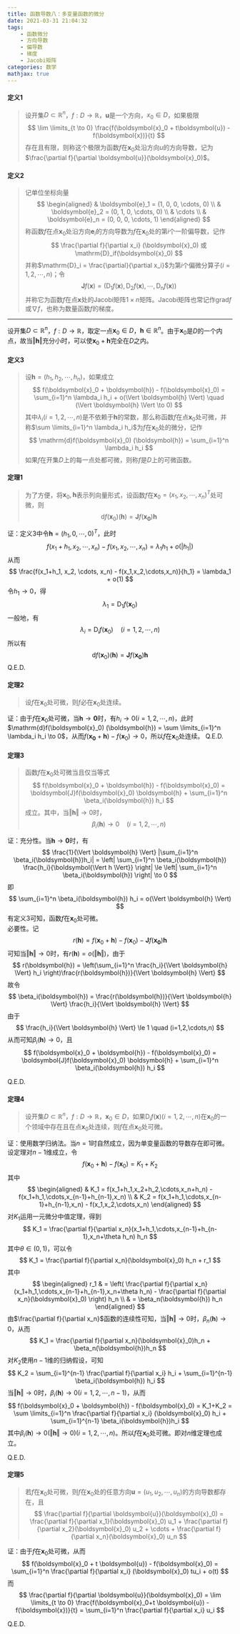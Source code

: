 ```yaml
---
title: 函数导数八：多变量函数的微分
date: 2021-03-31 21:04:32
tags:
    - 函数微分
    - 方向导数
    - 偏导数
    - 梯度
    - Jacobi矩阵
categories: 数学
mathjax: true
---
```


#### 定义1
> 设开集$D \subset \mathbb{R}^n$，$f: D \to \mathbb{R}$，$\boldsymbol{u}$是一个方向，$x_0 \in D$，如果极限
$$
    \lim \limits_{t \to 0} \frac{f(\boldsymbol{x}_0 + t\boldsymbol{u}) - f(\boldsymbol{x})}{t}
$$
存在且有限，则称这个极限为函数$f$在$\boldsymbol{x}_0$处沿方向$u$的方向导数，记为$\frac{\partial f}{\partial \boldsymbol{u}}(\boldsymbol{x}_0)$。

<!--more-->

#### 定义2
> 记单位坐标向量
$$
    \begin{aligned}
        & \boldsymbol{e}_1 = (1, 0, 0, \cdots, 0) \\
        & \boldsymbol{e}_2 = (0, 1, 0, \cdots, 0) \\
        & \cdots \\
        & \boldsymbol{e}_n = (0, 0, 0, \cdots, 1)
    \end{aligned}
$$
称函数$f$在点$\boldsymbol{x}_0$处沿方向$\boldsymbol{e}_i$的方向导数为$f$在$\boldsymbol{x}_0$处的第$i$个一阶偏导数，记作
$$
    \frac{\partial f}{\partial x_i} (\boldsymbol{x}_0) 或 \mathrm{D}_if(\boldsymbol{x}_0)
$$
并称$\mathrm{D}_i = \frac{\partial}{\partial x_i}$为第$i$个偏微分算子$(i=1,2,\cdots,n)$；令
$$
    \boldsymbol{J}f(\boldsymbol{x}) = (\mathrm{D_1}f(\boldsymbol{x}),\mathrm{D_2}f(\boldsymbol{x}),\cdots,\mathrm{D_n}f(\boldsymbol{x}))
$$
并称它为函数$f$在点$\boldsymbol{x}$处的Jacobi矩阵$1 \times n$矩阵。Jacobi矩阵也常记作$\mathrm{grad} f$或$\nabla f$，也称为数量函数$f$的梯度。


---
设开集$D \subset \mathbb{R}^n$，$f: D \to \mathbb{R}$，取定一点$\boldsymbol{x}_0 \in D$，$\boldsymbol{h} \in \mathbb{R}^n$。由于$\boldsymbol{x}_0$是$D$的一个内点，故当$\Vert \boldsymbol{h} \Vert$充分小时，可以使$\boldsymbol{x}_0+\boldsymbol{h}$完全在$D$之内。

#### 定义3
> 设$\boldsymbol{h}=(h_1,h_2,\cdots,h_n)$，如果成立
$$
    f(\boldsymbol{x}_0 + \boldsymbol{h}) - f(\boldsymbol{x}_0) = \sum_{i=1}^n \lambda_i h_i + o(\Vert \boldsymbol{h} \Vert) \quad (\Vert \boldsymbol{h} \Vert \to 0)
$$
其中$\lambda_i(i=1,2,\cdots,n)$是不依赖于$\boldsymbol{h}$的常数，那么称函数$f$在点$\boldsymbol{x}_0$处可微，并称$\sum \limits_{i=1}^n \lambda_i h_i$为$f$在$\boldsymbol{x}_0$处的微分，记作
$$
    \mathrm{d}f(\boldsymbol{x}_0) (\boldsymbol{h}) = \sum_{i=1}^n \lambda_i h_i
$$
如果$f$在开集$D$上的每一点处都可微，则称$f$是$D$上的可微函数。

#### 定理1
> 为了方便，将$\boldsymbol{x}_0,\boldsymbol{h}$表示列向量形式，设函数$f$在$\boldsymbol{x}_0 = (x_1,x_2,\cdots,x_n)^T$处可微，则
$$
    \mathrm{d}f(\boldsymbol{x}_0) (\boldsymbol{h}) = \boldsymbol{J}f(\boldsymbol{x_0}) \boldsymbol{h}
$$


证：定义3中令$\boldsymbol{h} = (h_1,0,\cdots, 0)^T$，此时
$$
    f(x_1+h_1, x_2, \cdots, x_n) - f(x_1,x_2,\cdots,x_n) = \lambda_1 h_1 + o(|h_1|)
$$
从而
$$
    \frac{f(x_1+h_1, x_2, \cdots, x_n) - f(x_1,x_2,\cdots,x_n)}{h_1} = \lambda_1 + o(1)
$$
令$h_1 \to 0$，得
$$
    \lambda_1 = \mathrm{D}_1f(\boldsymbol{x}_0)
$$
一般地，有
$$
    \lambda_i = \mathrm{D}_if(\boldsymbol{x}_0) \quad (i=1,2,\cdots,n)
$$
所以有
$$
    \mathrm{d}f(\boldsymbol{x}_0) (\boldsymbol{h}) = \boldsymbol{J}f(\boldsymbol{x_0}) \boldsymbol{h}
$$
Q.E.D.

#### 定理2
> 设$f$在$\boldsymbol{x}_0$处可微，则$f$必在$\boldsymbol{x}_0$处连续。

证：由于$f$在$\boldsymbol{x}_0$处可微，当$\boldsymbol{h} \to \boldsymbol{0}$时，有$h_i \to 0 (i=1,2,\cdots,n)$，此时$\mathrm{d}f(\boldsymbol{x}_0) (\boldsymbol{h}) = \sum \limits_{i=1}^n \lambda_i h_i \to 0$，从而$f(\boldsymbol{x_0} + \boldsymbol{h}) - f(\boldsymbol{x}_0) \to 0$，所以$f$在$\boldsymbol{x}_0$处连续。
Q.E.D.

#### 定理3
> 函数$f$在$\boldsymbol{x}_0$处可微当且仅当等式
$$
    f(\boldsymbol{x}_0 + \boldsymbol{h}) - f(\boldsymbol{x}_0) = \boldsymbol{J}f(\boldsymbol{x}_0) \boldsymbol{h} + \sum_{i=1}^n \beta_i(\boldsymbol{h}) h_i
$$
成立。其中，当$\Vert \boldsymbol{h} \Vert \to 0$时，
$$
    \beta_i(\boldsymbol{h}) \to 0 \quad (i=1,2,\cdots,n)
$$

证：充分性。当$\boldsymbol{h} \to \boldsymbol{0}$时，有
$$
    \frac{1}{\Vert \boldsymbol{h} \Vert} |\sum_{i=1}^n \beta_i(\boldsymbol{h})h_i| = \left| \sum_{i=1}^n \beta_i(\boldsymbol{h}) \frac{h_i}{\boldsymbol{\Vert h \Vert}} \right| \le \left| \sum_{i=1}^n \beta_i(\boldsymbol{h}) \right| \to 0
$$
即
$$
    \sum_{i=1}^n \beta_i(\boldsymbol{h}) h_i = o(\Vert \boldsymbol{h} \Vert)
$$
有定义3可知，函数$f$在$\boldsymbol{x}_0$处可微。 <br/>
必要性。记
$$
    r(\boldsymbol{h}) = f(\boldsymbol{x}_0 + \boldsymbol{h}) - f(\boldsymbol{x}_0) - \boldsymbol{J}f(\boldsymbol{x_0}) \boldsymbol{h}
$$
可知当$\Vert \boldsymbol{h} \Vert \to 0$时，有$r(\boldsymbol{h}) = o(\Vert \boldsymbol{h} \Vert)$，由于
$$
    r(\boldsymbol{h}) = \left(\sum_{i=1}^n \frac{h_i}{\Vert \boldsymbol{h} \Vert} h_i \right)\frac{r(\boldsymbol{h})}{\Vert \boldsymbol{h} \Vert}
$$
故令
$$
    \beta_i(\boldsymbol{h}) = \frac{r(\boldsymbol{h})}{\Vert \boldsymbol{h} \Vert} \frac{h_i}{\Vert \boldsymbol{h} \Vert}
$$
由于
$$
    \frac{h_i}{\Vert \boldsymbol{h} \Vert} \le 1 \quad (i=1,2,\cdots,n)
$$
从而可知$\beta_i(\boldsymbol{h}) \to 0$，且
$$
    f(\boldsymbol{x}_0 + \boldsymbol{h}) - f(\boldsymbol{x}_0) = \boldsymbol{J}f(\boldsymbol{x}_0) \boldsymbol{h} + \sum_{i=1}^n \beta_i(\boldsymbol{h}) h_i
$$

Q.E.D.

#### 定理4
> 设开集$D \subset \mathbb{R}^n$，$f: D \to \mathbb{R}$，$\boldsymbol{x}_0 \in D$，如果$\mathrm{D}_if(\boldsymbol{x}) (i=1,2,\cdots,n)$在$\boldsymbol{x}_0$的一个领域中存在且在点$\boldsymbol{x}_0$处连续，则$f$在点$\boldsymbol{x}_0$处可微。

证：使用数学归纳法。当$n=1$时自然成立，因为单变量函数的导数存在即可微。设定理对$n-1$维成立，令
$$
    f(\boldsymbol{x}_0 + \boldsymbol{h}) - f(\boldsymbol{x}_0) = K_1 + K_2
$$
其中
$$
    \begin{aligned}
    & K_1 = f(x_1+h_1,x_2+h_2,\cdots,x_n+h_n) - f(x_1+h_1,\cdots,x_{n-1}+h_{n-1},x_n) \\
    & K_2 = f(x_1+h_1,\cdots,x_{n-1}+h_{n-1},x_n) - f(x_1,x_2,\cdots,x_n)
    \end{aligned}
$$
对$K_1$运用一元微分中值定理，得到
$$
    K_1 = \frac{\partial f}{\partial x_n}(x_1+h_1,\cdots,x_{n-1}+h_{n-1},x_n+\theta h_n) h_n
$$
其中$\theta \in (0, 1)$，可以令
$$
    K_1 = \frac{\partial f}{\partial x_n}(\boldsymbol{x}_0) h_n + r_1
$$
其中
$$
    \begin{aligned}
    r_1 & = \left( \frac{\partial f}{\partial x_n}(x_1+h_1,\cdots,x_{n-1}+h_{n-1},x_n+\theta h_n) - \frac{\partial f}{\partial x_n}(\boldsymbol{x}_0) \right) h_n \\
    & = \beta_n(\boldsymbol{h}) h_n
    \end{aligned}
$$
由$\frac{\partial f}{\partial x_n}$函数的连续性可知，当$\Vert \boldsymbol{h} \Vert \to 0$时，$\beta_n(\boldsymbol{h}) \to 0$，从而
$$
    K_1 = \frac{\partial f}{\partial x_n}(\boldsymbol{x}_0)h_n + \beta_n(\boldsymbol{h})h_n
$$
对$K_2$使用$n-1$维的归纳假设，可知
$$
    K_2 = \sum_{i=1}^{n-1} \frac{\partial f}{\partial x_i} h_i + \sum_{i=1}^{n-1} \beta_i(\boldsymbol{h}) h_i
$$
当$\Vert \boldsymbol{h} \Vert \to 0$时，$\beta_i(\boldsymbol{h}) \to 0 (i=1,2,\cdots,n-1)$，从而
$$
    f(\boldsymbol{x}_0 + \boldsymbol{h}) - f(\boldsymbol{x}_0) = K_1+K_2 = \sum \limits_{i=1}^n \frac{\partial f}{\partial x_i} (\boldsymbol{x}_0) h_i + \sum_{i=1}^{n-1} \beta_i(\boldsymbol{h})h_i
$$
其中$\beta_i(\boldsymbol{h}) \to 0 (\Vert \boldsymbol{h} \Vert \to 0)(i=1,2,\cdots,n)$。所以$f$在$\boldsymbol{x}_0$处可微。即对$n$维定理也成立。

Q.E.D.

#### 定理5
> 若$f$在$\boldsymbol{x}_0$处可微，则$f$在$\boldsymbol{x}_0$处的任意方向$\boldsymbol{u} = (u_1,u_2,\cdots,u_n)$的方向导数都存在，且
$$
    \frac{\partial f}{\partial \boldsymbol{u}}(\boldsymbol{x}_0) = \frac{\partial f}{\partial x_1}(\boldsymbol{x}_0) u_1 +  \frac{\partial f}{\partial x_2}(\boldsymbol{x}_0) u_2 + \cdots + \frac{\partial f}{\partial x_n}(\boldsymbol{x}_0) u_n
$$

证：由于$f$在$\boldsymbol{x}_0$处可微，从而
$$
    f(\boldsymbol{x}_0 + t \boldsymbol{u}) - f(\boldsymbol{x}_0) = \sum_{i=1}^n \frac{\partial f}{\partial x_i} (\boldsymbol{x}_0) tu_i + o(t)
$$
而
$$
    \frac{\partial f}{\partial \boldsymbol{u}}(\boldsymbol{x}_0) = \lim \limits_{t \to 0} \frac{f(\boldsymbol{x}_0+t \boldsymbol{u}) - f(\boldsymbol{x})}{t} = \sum_{i=1}^n \frac{\partial f}{\partial x_i} u_i
$$

Q.E.D.

